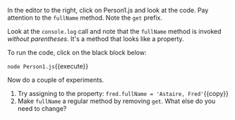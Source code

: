 In the editor to the right, click on Person1.js and look at the code. Pay attention to the `fullName` method. Note the `get` prefix.

Look at the `console.log` call and note that the `fullName` method is invoked *without parentheses*. It's a method that looks like a property.

To run the code, click on the black block below:

`node Person1.js`{{execute}}

Now do a couple of experiments. 
1. Try assigning to the property:
```fred.fullName = 'Astaire, Fred'```{{copy}}
2. Make `fullName` a regular method by removing `get`. What else do you need to change?
